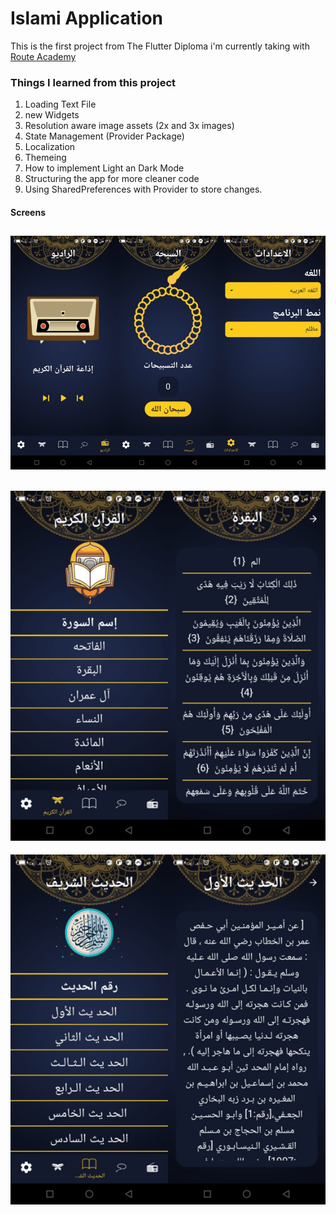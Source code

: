 # Islami Application

This is the first project from The Flutter Diploma i'm currently taking with [Route Academy](https://www.facebook.com/Routelearning)

### Things I learned from this project
1. Loading Text File
2. new Widgets
3. Resolution aware image assets (2x and 3x images)
4. State Management (Provider Package)
5. Localization
6. Themeing
7. How to implement Light an Dark Mode
8. Structuring the app for more cleaner code
9. Using SharedPreferences  with Provider to store changes.

#### Screens
![Alt text](1.png)
-------
![Alt text](2.png)
-------
![Alt text](3.png)
